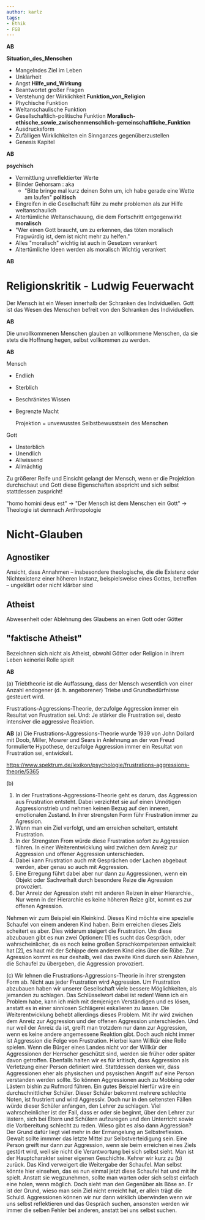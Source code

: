 ```yaml
---
author: karlz
tags:
- Ethik
- FGB
---
```


**AB**

__Situation_des_Menschen__
- Mangelndes Ziel im Leben
- Unklarheit
- Angst
__Hilfe_und_Wirkung__
- Beantwortet großer Fragen
- Verstehung der Wirklichkeit
__Funktion_von_Religion__	
- Phychische Funktion
- Weltanschaulische Funktion
- Gesellschaftlich-politische Funktion
__Moralisch-ethische_sowie_zwischenmenschlich-gemeinschaftliche_Funktion__
- Ausdrucksform
- Zufälligen Wirklichkeiten ein Sinnganzes gegenüberzustellen
- Genesis Kapitel

**AB**

__psychisch__
- Vermittlung unreflektierter Werte
- Blinder Gehorsam : aka 
	- "Bitte bringe mal kurz deinen Sohn um, ich habe gerade eine Wette am laufen"
__politisch__
- Eingreifen in die Gesellschaft führ zu mehr problemen als zur Hilfe
weltanschaulich
- Altertümliche Weltanschauung, die dem Fortschritt entgegenwirkt
__moralisch__
- "Wer einen Gott braucht, um zu erkennen, das töten moralisch Fragwürdig ist, dem ist nicht mehr zu helfen."
- Alles "moralisch" wichtig ist auch in Gesetzen verankert
- Altertümliche Ideen werden als moralisch Wichtig verankert

**AB**

# Religionskritik - Ludwig Feuerwacht

Der Mensch ist ein Wesen innerhalb der Schranken des Individuellen.
Gott ist das Wesen des Menschen befreit von den Schranken des Individuellen.

**AB**

Die unvollkommenen Menschen glauben an vollkommene Menschen, da sie stets die Hoffnung hegen, selbst vollkommen zu werden.

**AB**

Mensch
- Endlich
- Sterblich
- Beschränktes Wissen
- Begrenzte Macht

	Projektion = unvewusstes Selbstbewusstsein des Menschen

Gott
- Unsterblich
- Unendlich
- Allwissend
- Allmächtig
 
Zu größerer Reife und Einsicht gelangt der Mensch, wenn er die Projektion durchschaut und Gott diese Eigenschaften abspricht und sich selbst stattdessen zuspricht!

"homo homini deus est" -> "Der Mensch ist dem Menschen ein Gott" -> Theologie ist demnach Anthropologie

# Nicht-Glauben

## Agnostiker

Ansicht, dass Annahmen – insbesondere theologische, die die Existenz oder Nichtexistenz einer höheren Instanz, beispielsweise eines Gottes, betreffen – ungeklärt oder nicht klärbar sind

## Atheist

Abwesenheit oder Ablehnung des Glaubens an einen Gott oder Götter

## "faktische Atheist"

Bezeichnen sich nicht als Atheist, obwohl Götter oder Religion in ihrem Leben keinerlei Rolle spielt

**AB**

(a)
Triebtheorie ist die Auffassung, dass der Mensch wesentlich von einer Anzahl endogener (d. h. angeborener) Triebe und Grundbedürfnisse gesteuert wird.

Frustrations-Aggressions-Theorie, derzufolge Aggression immer ein Resultat von Frustration sei. Und: Je stärker die Frustration sei, desto intensiver die aggressive Reaktion.

**AB**
(a)
Die Frustrations-Aggressions-Theorie wurde 1939 von John Dollard mit Doob, Miller, Mowrer und Sears in Anlehnung an der von Freud formulierte Hypothese, derzufolge Aggression immer ein Resultat von Frustration sei, entwickelt. 

https://www.spektrum.de/lexikon/psychologie/frustrations-aggressions-theorie/5365

(b)
1. In der Frustrations-Aggressions-Theorie geht es darum, das Aggression aus Frustration entsteht. Dabei verzichtet sie auf einen Unnötigen Aggressionstrieb und nehmen keinen Bezug auf den inneren, emotionalen Zustand. In ihrer strengsten Form führ Frustration immer zu Agression. 
1. Wenn man ein Ziel verfolgt, und am erreichen scheitert, entsteht Frustration.
1. In der Strengsten From würde diese Frustration sofort zu Aggression führen. In einer Weiterentwicklung wird zwichen dem Anreiz zur Aggression und offener Aggression unterschieden.
1. Dabei kann Frustration auch mit Gesprächen oder Lachen abgebaut werden, aber genau so auch mit Aggression.
1. Eine Erregung führt dabei aber nur dann zu Aggressionen, wenn ein Objekt oder Sachverhalt durch besondere Reize die Agression provoziert.
1. Der Anreiz der Agression steht mit anderen Reizen in einer Hierarchie., Nur wenn in der Hierarchie es keine höheren Reize gibt, kommt es zur offenen Agression.

Nehmen wir zum Beispiel ein Kleinkind. Dieses Kind möchte eine spezielle Schaufel von einem anderen Kind haben. Beim erreichen dieses Ziels scheitert es aber. Dies widerum steigert die Frustration. Um diese abzubauen gibt es nun zwei Optionen: [1] es sucht das Gespräch, oder wahrscheinlicher, da es noch keine großen Sprachkompetenzen entwickelt hat [2], es haut mit der Schippe dem anderen Kind eins über die Rübe. Zur Agression kommt es nur deshalb, weil das zweite Kind durch sein Ablehnen, die Schaufel zu übergeben, die Aggression provoziert.

(c)
Wir lehnen die Frustrations-Aggressions-Theorie in ihrer strengsten Form ab.
Nicht aus jeder Frustration wird Aggression. Um Frustration abzubauen haben wir unserer Gesellschaft viele bessere Möglichkeiten, als jemanden zu schlagen. Das Schlüsselwort dabei ist reden! Wenn ich ein Problem habe, kann ich mich mit demjenigen Verständigen und es lösen, anstatt es in einer sinnlosen Schlägerei eskalieren zu lassen. 
Die Weiterentwicklung behebt allerdings dieses Problem. Mit ihr wird zwichen dem Anreiz zur Aggression und der offenen Aggression unterschieden. Und nur weil der Anreiz da ist, greift man trotzdem nur dann zur Aggression, wenn es keine andere angemessene Reaktion gibt.
Doch auch nicht immer ist Aggression die Folge von Frustration. Hierbei kann Willkür eine Rolle spielen. Wenn die Bürger eines Landes nicht vor der Willkür der Aggressionen der Herrscher geschützt sind, werden sie früher oder später davon getroffen. 
Ebenfalls halten wir es für kritisch, dass Aggression als Verletzung einer Person definiert wird. Stattdessen denken wir, dass Aggressionen eher als physischen und psysischen Angriff auf eine Person verstanden werden sollte. So können Aggressionen auch zu Mobbing oder Lästern bishin zu Rufmord führen. Ein gutes Beispiel hierfür wäre ein durchschnittlicher Schüler. Dieser Schüler bekommt mehrere schlechte Noten, ist frustriert und wird Aggressiv. Doch nur in den seltensten Fällen würde dieser Schüler anfangen, den Lehrer zu schlagen. Viel wahrscheinlicher ist der Fall, dass er oder sie beginnt, über den Lehrer zur lästern, sich bei Eltern und Schülern aufzuregen und den Unterricht sowie die Vorbereitung schlecht zu reden.
Wieso gibt es also dann Aggression? Der Grund dafür liegt viel mehr in der Ermangelung an Selbstreflexion. Gewalt sollte immmer das letzte Mittel zur Selbstverteidigung sein. Eine Person greift nur dann zur Aggression, wenn sie beim erreichen eines Ziels gestört wird, weil sie nicht die Verantwortung bei sich selbst sieht. Man ist der Hauptcharakter seiner eigenen Geschichte. Kehrer wir kurz zu (b) zurück. Das Kind verweigert die Weitergabe der Schaufel. Man selbst könnte hier einsehen, das es nun einmal jetzt diese Schaufel hat und mit ihr spielt. Anstatt sie wegzunehmen, sollte man warten oder sich selbst einfach eine holen, wenn möglich. Doch sieht man den Gegenüber als Böse an. Er ist der Grund, wieso man sein Ziel nicht erreicht hat, er allein trägt die Schuld.
Aggressionen können wir nur dann wirklich überwinden wenn wir uns selbst reflektieren und das Gespräch suchen, ansonsten werden wir immer die selben Fehler bei anderen, anstatt bei uns selbst suchen.
